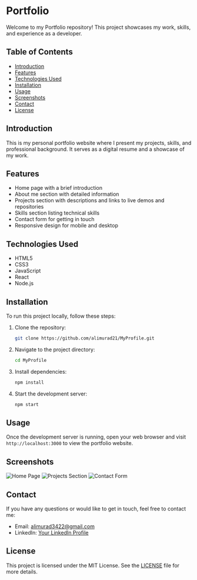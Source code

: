 # Portfolio

Welcome to my Portfolio repository! This project showcases my work, skills, and experience as a developer.

## Table of Contents

- [Introduction](#introduction)
- [Features](#features)
- [Technologies Used](#technologies-used)
- [Installation](#installation)
- [Usage](#usage)
- [Screenshots](#screenshots)
- [Contact](#contact)
- [License](#license)

## Introduction

This is my personal portfolio website where I present my projects, skills, and professional background. It serves as a digital resume and a showcase of my work.

## Features

- Home page with a brief introduction
- About me section with detailed information
- Projects section with descriptions and links to live demos and repositories
- Skills section listing technical skills
- Contact form for getting in touch
- Responsive design for mobile and desktop

## Technologies Used

- HTML5
- CSS3
- JavaScript
- React
- Node.js

## Installation

To run this project locally, follow these steps:

1. Clone the repository:
    ```bash
    git clone https://github.com/alimurad21/MyProfile.git
    ```

2. Navigate to the project directory:
    ```bash
    cd MyProfile
    ```

3. Install dependencies:
    ```bash
    npm install
    ```

4. Start the development server:
    ```bash
    npm start
    ```

## Usage

Once the development server is running, open your web browser and visit `http://localhost:3000` to view the portfolio website.

## Screenshots

![Home Page](path/to/screenshot1.png)
![Projects Section](path/to/screenshot2.png)
![Contact Form](path/to/screenshot3.png)

## Contact

If you have any questions or would like to get in touch, feel free to contact me:

- Email: alimurad3422@gmail.com
- LinkedIn: [Your LinkedIn Profile](https://pk.linkedin.com/in/ali-murad-612794230)

## License

This project is licensed under the MIT License. See the [LICENSE](LICENSE) file for more details.
